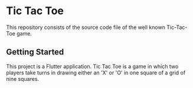 # Tic Tac Toe

This repository consists of the source code file of the well known Tic-Tac-Toe game.


## Getting Started

This project is a Flutter application.
Tic Tac Toe is a game in which two players take turns in drawing either an 'X' or  'O' in one square of a grid of nine squares. 
